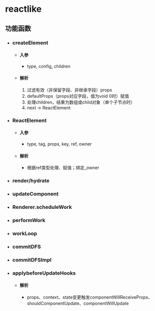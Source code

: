 # reactlike

## 功能函数
  - ### createElement
    - #### 入参
      - type, config, children
    - #### 解析
      1. 过滤有效（非保留字段、非继承字段）props
      2. defaultProps（props对应字段，值为void 0时）赋值
      3. 处理children，结果为数组或child对象（单个子节点时）
      4. next -> ReactElement
  - ### ReactElement
    - #### 入参
      - type, tag, props, key, ref, owner
    - #### 解析
      - 根据ref类型处理、赋值；绑定_owner
  - ###  render/hydrate
  - ### updateComponent
  - ### Renderer.scheduleWork
  - ### performWork
  - ### workLoop
  - ### commitDFS
  - ### commitDFSImpl
  - ### applybeforeUpdateHooks
    - #### 解析
      - props、context、state变更触发componentWillReceiveProps、shouldComponentUpdate、componentWillUpdate